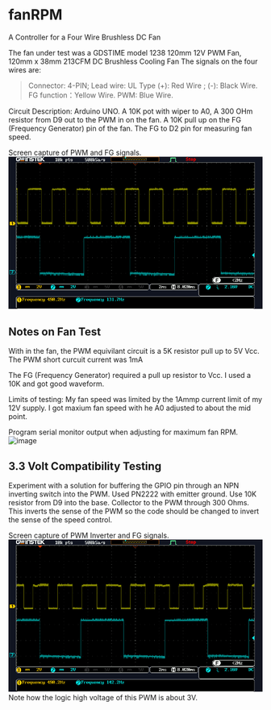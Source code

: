 # fanRPM
A Controller for a Four Wire Brushless DC Fan

The fan under test was a GDSTIME model 1238 120mm 12V PWM Fan, 120mm x 38mm 213CFM DC Brushless Cooling Fan
The signals on the four wires are:
> Connector: 4-PIN; Lead wire: UL Type (+): Red Wire ; (-): Black Wire. FG function：Yellow Wire. PWM: Blue Wire. 

Circuit Description:
Arduino UNO.
A 10K pot with wiper to A0,
A 300 OHm resistor from D9 out to the PWM in on the fan.
A 10K pull up on the FG (Frequency Generator) pin of the fan.  The FG to D2 pin for measuring fan speed.

Screen capture of PWM and FG signals.
![CH1_PWM_CH2_FG.png](CH1_PWM_CH2_FG.png)

## Notes on Fan Test
With in the fan, the PWM equivilant circuit is a 5K resistor pull up to 5V Vcc.
The PWM short curcuit current was 1mA

The FG (Frequency Generator) required a pull up resistor to Vcc. I used a 10K and got good waveform.

Limits of testing: 
My fan speed was limited by the 1Ammp current limit of my 12V supply.  I got maxium fan speed with he A0 adjusted to about the mid point.

Program serial monitor output when adjusting for maximum fan RPM.
![image](https://github.com/ForrestErickson/fanRPM/assets/5836181/a9d557da-bb3a-45a3-9584-eb1630191ea1)

## 3.3 Volt Compatibility Testing
Experiment with a solution for buffering the GPIO pin through an NPN inverting switch into the PWM.
Used PN2222 with emitter ground. Use 10K resistor from D9 into the base. Collector to the PWM through 300 Ohms.
This inverts the sense of the PWM so the code should be changed to invert the sense of the speed control.  

Screen capture of PWM Inverter and FG signals.
![CH1_PWM_Inverter_CH2_FG.png](CH1_PWM_Inverter_CH2_FG.png)  
Note how the logic high voltage of this PWM is about 3V.



